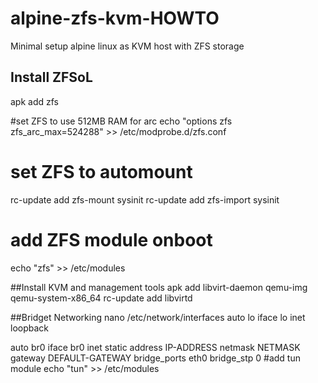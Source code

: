 # alpine-zfs-kvm-HOWTO
Minimal setup alpine linux as KVM host with ZFS storage
## Install ZFSoL
apk add zfs

#set ZFS to use 512MB RAM for arc
echo "options zfs zfs_arc_max=524288" >> /etc/modprobe.d/zfs.conf

# set ZFS to automount
rc-update add zfs-mount sysinit
rc-update add zfs-import sysinit

# add ZFS module onboot
echo "zfs" >> /etc/modules

##Install KVM and management tools
apk add libvirt-daemon qemu-img qemu-system-x86_64
rc-update add libvirtd

##Bridget Networking
nano /etc/network/interfaces
auto lo
iface lo inet loopback

auto br0
iface br0 inet static
        address IP-ADDRESS
        netmask NETMASK
        gateway DEFAULT-GATEWAY
        bridge_ports eth0
        bridge_stp 0
#add tun module
echo "tun" >> /etc/modules
